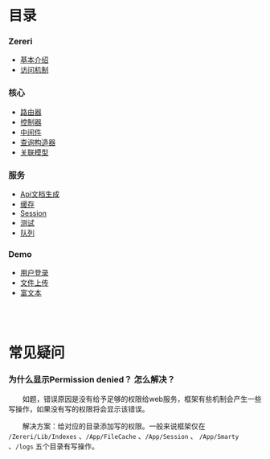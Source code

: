 # 目录

### Zereri

- [基本介绍](https://github.com/sostuts/Zereri/blob/development/Document/introduction.md)
- [访问机制](https://github.com/sostuts/Zereri/blob/development/Document/visit.md)



### 核心

- [路由器](https://github.com/sostuts/Zereri/blob/development/Document/route.md)
- [控制器](https://github.com/sostuts/Zereri/blob/development/Document/controller.md)
- [中间件](https://github.com/sostuts/Zereri/blob/development/Document/middleware.md)
- [查询构造器](https://github.com/sostuts/Zereri/blob/development/Document/db.md)
- [关联模型](https://github.com/sostuts/Zereri/blob/development/Document/model.md)



### 服务

- [Api文档生成](https://github.com/sostuts/Zereri/blob/development/Document/api.md)
- [缓存](https://github.com/sostuts/Zereri/blob/development/Document/cache.md)
- [Session](https://github.com/sostuts/Zereri/blob/development/Document/session.md)
- [测试](https://github.com/sostuts/Zereri/blob/development/Document/test.md)
- [队列](https://github.com/sostuts/Zereri/blob/development/Document/queue.md)


### Demo

- [用户登录](./Document/demo_login.md)
- [文件上传](./Document/demo_upload.md)
- [富文本](./Document/demo_editor.md)

<br/>

<br/>

# 常见疑问

### 为什么显示Permission denied？ 怎么解决？

    如题，错误原因是没有给予足够的权限给web服务，框架有些机制会产生一些写操作，如果没有写的权限将会显示该错误。

    解决方案：给对应的目录添加写的权限。一般来说框架仅在 `/Zereri/Lib/Indexes` 、`/App/FileCache` 、`/App/Session`  、 `/App/Smarty` 、`/logs` 五个目录有写操作。


